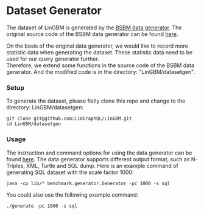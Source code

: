 # Dataset Generator
The dataset of LinGBM is generated by the [BSBM data generator](http://wifo5-03.informatik.uni-mannheim.de/bizer/berlinsparqlbenchmark/spec/BenchmarkRules/index.html#datagenerator).
The original source code of the BSBM data generator can be found [here](https://sourceforge.net/projects/bsbmtools/).

On the basis of the original data generator, we would like to record more statistic data when generating the dataset. These statistic data need to be used for our query generator further.<br>Therefore, we extend some functions in the source code of the BSBM data generator. And the modified code is in the directory: "LinGBM/datasetgen".

### Setup

To generate the dataset, please fistly clone this repo and change to the directory: LinGBM/datasetgen:

```
git clone git@github.com:LiUGraphQL/LinGBM.git
cd LinGBM/datasetgen
```

### Usage

The instruction and command options for using the data generator can be found [here](http://wifo5-03.informatik.uni-mannheim.de/bizer/berlinsparqlbenchmark/spec/BenchmarkRules/index.html#datagenerator). The data generator supports different output format, such as N-Triples, XML, Turtle and SQL dump. 
Here is an example command of generating SQL dataset with the scale factor 1000:

```
java -cp lib/* benchmark.generator.Generator -pc 1000 -s sql
```

You could also use the following example command:

```
./generate -pc 1000 -s sql
```
